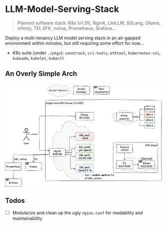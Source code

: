 # LLM-Model-Serving-Stack

> Planned software stack: K8s (v1.31), NginX, LiteLLM, SGLang, Ollama, infinity, TEI, EFK, nvitop, Prometheus, Grafana...

Deploy a multi-tenancy LLM model serving stack in an air-gapped environment within minutes, but still requiring some effort for now...

* K8s suite (under `./pkgs`): `conntrack`, `cri-tools`, `ethtool`, `kubernetes-cni`, `kubeadm`, `kubelet`, `kubectl`


## An Overly Simple Arch
![](./assets/model_serving_arch.png)

## Todos
* [ ] Modularize and clean up the ugly `nginx.conf` for readability and maintainability

